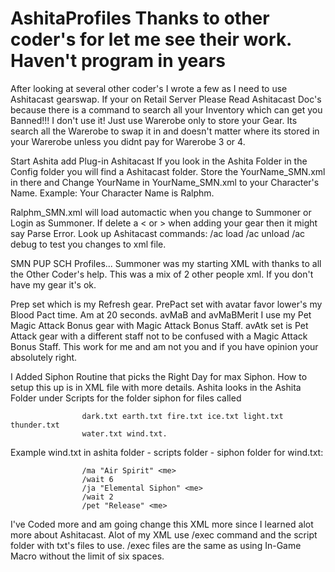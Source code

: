 # AshitaProfiles Thanks to other coder's for let me see their work. Haven't program in years
After looking at several other coder's I wrote a few as I need to use Ashitacast gearswap.
If your on Retail Server Please Read Ashitacast Doc's because there is a command to search all
your Inventory which can get you Banned!!! I don't use it! Just use Warerobe only to store your
Gear. Its search all the Warerobe to swap it in and doesn't matter where its stored in your
Warerobe unless you didnt pay for Warerobe 3 or 4. 

Start Ashita add Plug-in Ashitacast
If you look in the Ashita Folder in the Config folder
you will find a Ashitacast folder. Store the YourName_SMN.xml
in there and Change YourName in YourName_SMN.xml to your
Character's Name. Example: Your Character Name is Ralphm.

Ralphm_SMN.xml will load automactic when you change to Summoner
or Login as Summoner. If delete a < or > when adding your gear
then it might say Parse Error. Look up Ashitacast commands:
/ac load
/ac unload
/ac debug
to test you changes to xml file.

SMN PUP SCH Profiles...
Summoner was my starting XML with thanks to all the Other Coder's help. This was a mix of 2 other people xml.
If you don't have my gear it's ok.

Prep set which is my Refresh gear. 
PrePact set with avatar favor lower's my Blood Pact time. Am at 20 seconds.
avMaB and avMaBMerit I use my Pet Magic Attack Bonus gear with Magic Attack Bonus Staff.
avAtk set is Pet Attack gear with a different staff not to be confused with a Magic Attack Bonus Staff.
This work for me and am not you and if you have opinion your absolutely right.

I Added Siphon Routine that picks the Right Day for max Siphon. 
How to setup this up is in XML file with more details.
					Ashita looks in the Ashita Folder under Scripts for 
					the folder siphon for files called
					
					dark.txt earth.txt fire.txt ice.txt light.txt thunder.txt 
					water.txt wind.txt. 
					
  Example wind.txt in ashita folder - scripts folder - siphon folder for wind.txt:
					
					/ma "Air Spirit" <me>
					/wait 6
					/ja "Elemental Siphon" <me>
					/wait 2
					/pet "Release" <me>

I've Coded more and am going change this XML more since I learned alot more about Ashitacast.
Alot of my XML use /exec command and the script folder with txt's files to use. /exec files
are the same as using In-Game Macro without the limit of six spaces.
